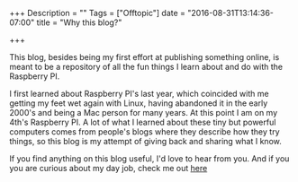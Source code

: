 +++
Description = ""
Tags = ["Offtopic"]
date = "2016-08-31T13:14:36-07:00"
title = "Why this blog?"

+++

This blog, besides being my first effort at publishing something online, is 
meant to be a repository of all the fun things I learn about and do with the
Raspberry PI. 

I first learned about Raspberry PI's last year, which coincided with me getting my feet
wet again with Linux, having abandoned it in the early 2000's and being a Mac person
for many years. At this point I am on my 4th's Raspberry PI. A lot of what I learned
about these tiny but powerful computers comes from people's blogs where they describe
how they try things, so this blog is my attempt of giving back and sharing what I know.

If you find anything on this blog useful, I'd love to hear from you. And if you you
are curious about my day job, check me out [here](http://nikolaischlegel.com 
"Nikolai's Homepage")
